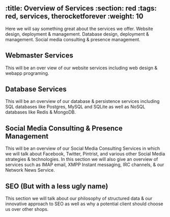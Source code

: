 :title: Overview of Services
:section: red
:tags: red, services, therocketforever
:weight: 10
---
Here we will say something great about the services we offer. Website design, deployment & management. Database design, deployment & management. Social media consulting & presence management.  

## Webmaster Services  
This will be an over view of our website services including web design & webapp programing.  

## Database Services  
This will be an overview of our database & persistence services including SQL databases like Postgres, MySQL and SQLite as well as NoSQL databases like Redis & MongoDB.  

## Social Media Consulting & Presence Management  
This will be an overview of our Social Media Consulting Services in which we will talk about Facebook, Twitter, Pintrist, and various other Social Media strategies & technologies. In this section we will also give an overview of services such as IMAP email, XMPP Instant messaging, IRC channels, & our Network News Service.  

## SEO (But with a less ugly name)  
This section we will talk about our philosophy of structured data & our innovative approach to SEO as well as why a potential client should choose us over other shops.